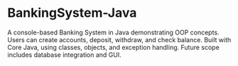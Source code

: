 # BankingSystem-Java
A console-based Banking System in Java demonstrating OOP concepts. Users can create accounts, deposit, withdraw, and check balance. Built with Core Java, using classes, objects, and exception handling. Future scope includes database integration and GUI.

